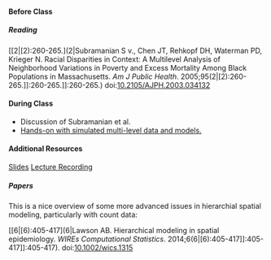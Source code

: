 #### Before Class
##### Reading

[[2|[2):260-265.](2|Subramanian S v., Chen JT, Rehkopf DH, Waterman PD, Krieger N. Racial Disparities in Context: A Multilevel Analysis of Neighborhood Variations in Poverty and Excess Mortality Among Black Populations in Massachusetts. _Am J Public Health_. 2005;95(2|[2):260-265.]]:260-265.]]:260-265.) doi:[10.2105/AJPH.2003.034132](https://doi.org/10.2105/AJPH.2003.034132)

#### During Class
- Discussion of Subramanian et al.
- [Hands-on with  simulated multi-level data and models.](https://sph-umich.shinyapps.io/hierarchical_models)

#### Additional Resources
[Slides](https://jzelner.github.io/document-garden/epid684/session_22_applied_hierarchical.html)
[Lecture Recording](https://umich.zoom.us/rec/share/G7pgIg5UxgrT67eBmom4h-HgXlfJ6fE4QYwlHL8s81RSAJz5LncOYS-u1fW6cR0V.YgoxgGxynINA-XYr)

##### Papers
This is a nice overview of some more advanced issues in hierarchial spatial modeling, particularly with count data:

[[6|[6):405-417](6|Lawson AB. Hierarchical modeling in spatial epidemiology. _WIREs Computational Statistics_. 2014;6(6|[6):405-417]]:405-417]]:405-417). doi:[10.1002/wics.1315](https://doi.org/10.1002/wics.1315)
